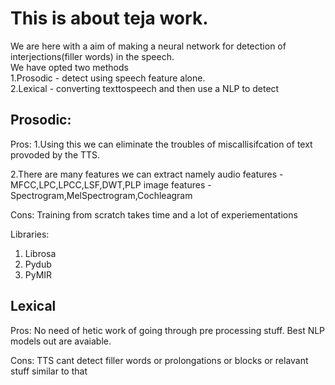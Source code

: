 # This is about teja work.

We are here with a aim of making a neural network for detection of interjections(filler words) in the speech.
<br>
We have opted two methods 
<br>
1.Prosodic - detect using speech feature alone.
<br>
2.Lexical - converting texttospeech and then use a NLP to detect 


## Prosodic:
Pros:
1.Using this we can eliminate the troubles of miscallisifcation of text provoded by the TTS.<br>

2.There are many features we can extract namely 
  audio features - MFCC,LPC,LPCC,LSF,DWT,PLP
  image features - Spectrogram,MelSpectrogram,Cochleagram
  <br>

Cons:
Training from scratch takes time and a lot of experiementations

Libraries:
1. Librosa
2. Pydub
3. PyMIR

## Lexical
Pros:
No need of hetic work of going through pre processing stuff.
Best NLP models out are avaiable.

Cons:
TTS cant detect filler words or prolongations or blocks or relavant stuff similar to that



